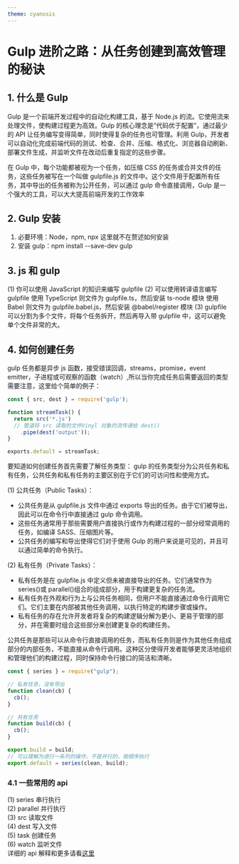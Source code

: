 ```yaml
---
theme: cyanosis
---
```


# Gulp 进阶之路：从任务创建到高效管理的秘诀

## 1. 什么是 Gulp

Gulp 是一个前端开发过程中的自动化构建工具，基于 Node.js 的流。它使用流来处理文件，使构建过程更为高效。Gulp 的核心理念是“代码优于配置”，通过最少的 API 让任务编写变得简单，同时使得复杂的任务也可管理。利用 Gulp，开发者可以自动化完成前端代码的测试、检查、合并、压缩、格式化、浏览器自动刷新、部署文件生成，并监听文件在改动后重复指定的这些步骤。

在 Gulp 中，每个功能都被视为一个任务，如压缩 CSS 的任务或合并文件的任务，这些任务被写在一个叫做 gulpfile.js 的文件中。这个文件用于配置所有任务，其中导出的任务被称为公开任务，可以通过 gulp 命令直接调用，Gulp 是一个强大的工具，可以大大提高前端开发的工作效率

## 2. Gulp 安装

1. 必要环境：Node，npm, npx 这里就不在赘述如何安装
2. 安装 gulp：npm install --save-dev gulp

## 3. js 和 gulp

(1) 你可以使用 JavaScript 的知识来编写 gulpfile
(2) 可以使用转译语言编写 gulpfile
使用 TypeScript 则文件为 gulpfile.ts，然后安装 ts-node 模块
使用 Babel 则文件为 gulpfile.babel.js，然后安装 @babel/register 模块
(3) gulpfile 可以分割为多个文件，将每个任务拆开，然后再导入带 gulpfile 中，这可以避免单个文件非常的大。

## 4. 如何创建任务

gulp 任务都是异步 js 函数，接受错误回调，streams，promise，event emitter，子进程或可观察的函数（watch）,所以当你完成任务后需要返回的类型需要注意，这里给个简单的例子：

```gulpfile.js
const { src, dest } = require('gulp');

function streamTask() {
  return src('*.js')
  // 管道将 src 读取的文件Vinyl 对象的流传递给 dest()
    .pipe(dest('output'));
}

exports.default = streamTask;
```

要知道如何创建任务首先需要了解任务类型： gulp 的任务类型分为公共任务和私有任务，公共任务和私有任务的主要区别在于它们的可访问性和使用方式。

(1) 公共任务（Public Tasks）：

- 公共任务是从 gulpfile.js 文件中通过 exports 导出的任务。由于它们被导出，因此可以在命令行中直接通过 gulp 命令调用。
- 这些任务通常用于那些需要用户直接执行或作为构建过程的一部分经常调用的任务，如编译 SASS、压缩图片等。
- 公共任务的编写和导出使得它们对于使用 Gulp 的用户来说是可见的，并且可以通过简单的命令执行。

(2) 私有任务（Private Tasks）：

- 私有任务是在 gulpfile.js 中定义但未被直接导出的任务。它们通常作为 series()或 parallel()组合的组成部分，用于构建更复杂的任务流。
- 私有任务在外观和行为上与公共任务相同，但用户不能直接通过命令行调用它们。它们主要在内部被其他任务调用，以执行特定的构建步骤或操作。
- 私有任务的存在允许开发者将复杂的构建逻辑分解为更小、更易于管理的部分，并在需要时组合这些部分来创建更复杂的构建任务。

公共任务是那些可以从命令行直接调用的任务，而私有任务则是作为其他任务组成部分的内部任务，不能直接从命令行调用。这种区分使得开发者能够更灵活地组织和管理他们的构建过程，同时保持命令行接口的简洁和清晰。

```gulpfile.js
const { series } = require("gulp");

// 私有任务，没有导出
function clean(cb) {
  cb();
}

// 共有任务
function build(cb) {
  cb();
}

export.build = build;
// 可以理解为进行一系列的操作，不是并行的，按顺序执行
export.default = series(clean, build);
```

### 4.1 一些常用的 api

(1) series 串行执行  
(2) parallel 并行执行  
(3) src 读取文件  
(4) dest 写入文件  
(5) task 创建任务  
(6) watch 监听文件  
详细的 api 解释和更多请看[这里](https://gulpjs.com/docs/en/api/src)
